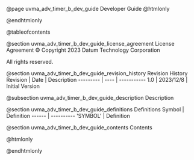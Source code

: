 @page uvma_adv_timer_b_dev_guide Developer Guide
@htmlonly
<div class="autonumbering">
@endhtmlonly


@tableofcontents


@section uvma_adv_timer_b_dev_guide_license_agreement License Agreement
© Copyright 2023 Datum Technology Corporation

All rights reserved.


@section uvma_adv_timer_b_dev_guide_revision_history Revision History
Revision  | Date | Description
--------- | ---- | -----------
1.0 | 2023/12/8 | Initial Version

@subsection uvma_adv_timer_b_dev_guide_description Description


@section uvma_adv_timer_b_dev_guide_definitions Definitions
Symbol | Definition
------ | ----------
 'SYMBOL' | Definition


@section uvma_adv_timer_b_dev_guide_contents Contents


@htmlonly
</div>
@endhtmlonly